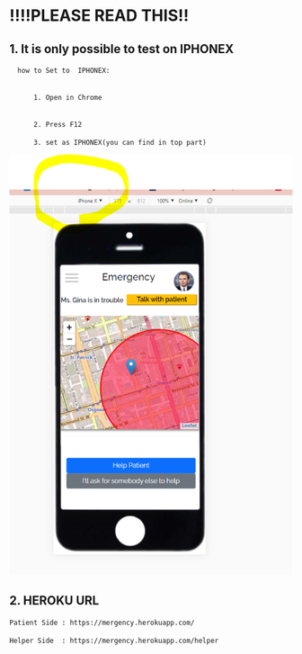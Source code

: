 # !!!!PLEASE READ THIS!!
## 1. It is only possible to test on  IPHONEX 


      how to Set to  IPHONEX:
      
      
          1. Open in Chrome
      
      
          2. Press F12
          
          3. set as IPHONEX(you can find in top part)
   ![image](iphonex.PNG)



## 2. HEROKU URL
    Patient Side : https://mergency.herokuapp.com/
    
    Helper Side  : https://mergency.herokuapp.com/helper
 
          
